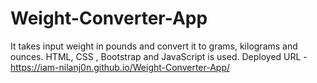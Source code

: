 # Weight-Converter-App
It takes input weight in pounds and convert it to grams, kilograms and ounces. HTML, CSS , Bootstrap and JavaScript is used.
Deployed URL - https://iam-nilanj0n.github.io/Weight-Converter-App/
